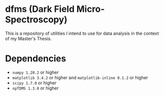 # dfms (Dark Field Micro-Spectroscopy)
 This is a repository of utilities I intend to use for data analysis in the context of my Master's Thesis.

# Dependencies
 * `numpy 1.20.2` or higher
 * `matplotlib 3.4.2` or higher and `matplotlib-inline 0.1.2` or higher
 * `scipy 1.7.0` or higher
 * `npTDMS 1.3.0` or higher
